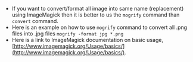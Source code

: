 ﻿* If you want to convert/format all image into same name (replacement) using ImageMagick then it is better to us the `mogrify` command than `convert` command.
* Here is an example on how to use `mogrify` command to convert all .png files into .jpg files `mogrify -format jpg *.png`
* Here is a link to ImageMagick documentation on basic usage, [http://www.imagemagick.org/Usage/basics/](http://www.imagemagick.org/Usage/basics/).